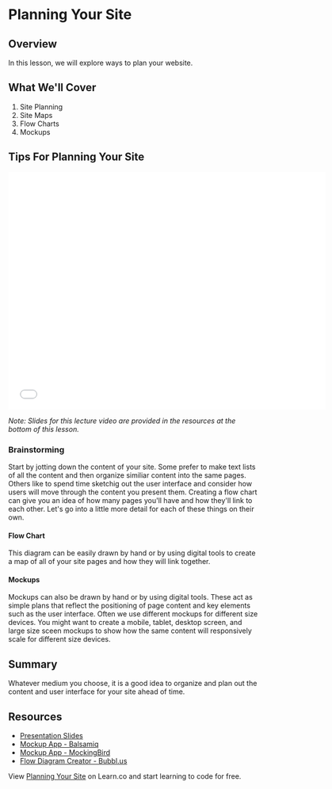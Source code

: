 # Planning Your Site

## Overview

In this lesson, we will explore ways to plan your website.

## What We'll Cover

1. Site Planning
2. Site Maps
3. Flow Charts
4. Mockups

## Tips For Planning Your Site

<iframe width="640" height="480" src="//www.youtube.com/embed/TmW9d8Uik6E?rel=0" frameborder="0" allowfullscreen></iframe>

*Note: Slides for this lecture video are provided in the resources at the bottom of this lesson.*

### Brainstorming

Start by jotting down the content of your site. Some prefer to make text lists of all the content and then organize similiar content into the same pages. Others like to spend time sketchig out the user interface and consider how users will move through the content you present them. Creating a flow chart can give you an idea of how many pages you'll have and how they'll link to each other. Let's go into a little more detail for each of these things on their own.

#### Flow Chart

This diagram can be easily drawn by hand or by using digital tools to create a map of all of your site pages and how they will link together.

#### Mockups

Mockups can also be drawn by hand or by using digital tools. These act as simple plans that reflect the positioning of page content and key elements such as the user interface. Often we use different mockups for different size devices. You might want to create a mobile, tablet, desktop screen, and large size sceen mockups to show how the same content will responsively scale for different size devices.

## Summary

Whatever medium you choose, it is a good idea to organize and plan out the content and user interface for your site ahead of time.

## Resources

- [Presentation Slides](https://docs.google.com/presentation/d/1eU-4wD5dsxV1t-3CA3T82gbv2K3pAs92pq30HlmXM_U/edit?usp=sharing)
- [Mockup App - Balsamiq](http://balsamiq.com/)
- [Mockup App - MockingBird](https://gomockingbird.com/)
- [Flow Diagram Creator - Bubbl.us](https://bubbl.us/)

<p data-visibility='hidden'>View <a href='https://learn.co/lessons/fe-planning-your-website' title='Planning Your Site'>Planning Your Site</a> on Learn.co and start learning to code for free.</p>
